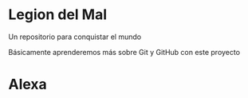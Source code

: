 # Legion del Mal
Un repositorio para conquistar el mundo

Básicamente aprenderemos más sobre Git y GitHub con este proyecto

# Alexa